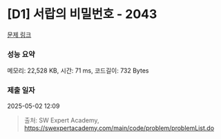 # [D1] 서랍의 비밀번호 - 2043 

[문제 링크](https://swexpertacademy.com/main/code/problem/problemDetail.do?contestProbId=AV5QJ_8KAx8DFAUq) 

### 성능 요약

메모리: 22,528 KB, 시간: 71 ms, 코드길이: 732 Bytes

### 제출 일자

2025-05-02 12:09



> 출처: SW Expert Academy, https://swexpertacademy.com/main/code/problem/problemList.do